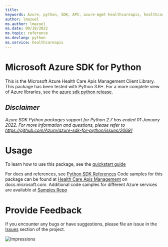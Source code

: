 ```yaml
---
title: 
keywords: Azure, python, SDK, API, azure-mgmt-healthcareapis, healthcareapis
author: lmazuel
ms.author: lmazuel
ms.date: 09/19/2022
ms.topic: reference
ms.devlang: python
ms.service: healthcareapis
---
```

# Microsoft Azure SDK for Python

This is the Microsoft Azure Health Care Apis Management Client Library.
This package has been tested with Python 3.6+.
For a more complete view of Azure libraries, see the [azure sdk python release](https://aka.ms/azsdk/python/all).

## _Disclaimer_

_Azure SDK Python packages support for Python 2.7 has ended 01 January 2022. For more information and questions, please refer to https://github.com/Azure/azure-sdk-for-python/issues/20691_

# Usage


To learn how to use this package, see the [quickstart guide](https://aka.ms/azsdk/python/mgmt)


 
For docs and references, see [Python SDK References](/python/api/overview/azure/)
Code samples for this package can be found at [Health Care Apis Management](/samples/browse/?languages=python&term=Getting%20started%20-%20Managing&terms=Getting%20started%20-%20Managing) on docs.microsoft.com.
Additional code samples for different Azure services are available at [Samples Repo](https://aka.ms/azsdk/python/mgmt/samples)


# Provide Feedback

If you encounter any bugs or have suggestions, please file an issue in the
[Issues](https://github.com/Azure/azure-sdk-for-python/issues)
section of the project. 


![Impressions](https://azure-sdk-impressions.azurewebsites.net/api/impressions/azure-sdk-for-python%2Fazure-mgmt-healthcareapis%2FREADME.png)

